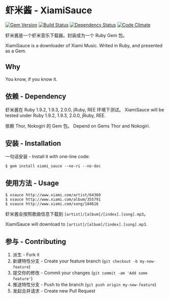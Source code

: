 # 虾米酱 - XiamiSauce

[![Gem Version](https://badge.fury.io/rb/xiami_sauce.png)](http://badge.fury.io/rb/xiami_sauce)
[![Build Status](https://travis-ci.org/ranmocy/xiami_sauce.png)](https://travis-ci.org/ranmocy/xiami_sauce)
[![Dependency Status](https://gemnasium.com/ranmocy/xiami_sauce.png)](https://gemnasium.com/ranmocy/xiami_sauce)
[![Code Climate](https://codeclimate.com/github/ranmocy/xiami_sauce.png)](https://codeclimate.com/github/ranmocy/xiami_sauce)

虾米酱是一个虾米音乐下载器。封装成为一个 Ruby Gem 包。

XiamiSauce is a downloader of Xiami Music. Writed in Ruby, and presented as a Gem.

## Why

You know, if you know it.

## 依赖 - Dependency

虾米酱在 Ruby 1.9.2, 1.9.3, 2.0.0, jRuby, REE 环境下测试。
XiamiSauce will be tested under Ruby 1.9.2, 1.9.3, 2.0.0, jRuby, REE.

依赖 Thor, Nokogiri 的 Gem 包。
Depend on Gems Thor and Nokogiri.

## 安装 - Installation

一句话安装 - Install it with one-line code:

    $ gem install xiami_sauce --no-ri --no-doc

## 使用方法 - Usage

    $ xsauce http://www.xiami.com/artist/64360
    $ xsauce http://www.xiami.com/album/355791
    $ xsauce http://www.xiami.com/song/184616

虾米酱会按照歌曲信息下载到 `[artist]/[album]/[index].[song].mp3`。

XiamiSauce will download to `[artist]/[album]/[index].[song].mp3`.

## 参与 - Contributing

1. 派生 - Fork it
2. 新建特性分支 - Create your feature branch (`git checkout -b my-new-feature`)
3. 提交你的修改 - Commit your changes (`git commit -am 'Add some feature'`)
4. 推送特性分支 - Push to the branch (`git push origin my-new-feature`)
5. 发起合并请求 - Create new Pull Request
